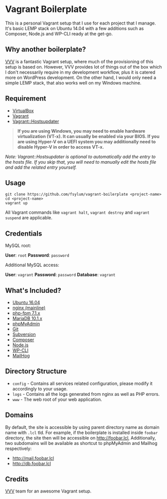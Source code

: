 # Vagrant Boilerplate

This is a personal Vagrant setup that I use for each project that I manage. It's basic LEMP stack on Ubuntu 14.04 with a few additions such as Composer, Node.js and WP-CLI ready at the get-go.

## Why another boilerplate?

[VVV](https://github.com/Varying-Vagrant-Vagrants/VVV) is a fantastic Vagrant setup, where much of the provisioning of this setup is based on. However, VVV provides lot of things out of the box which I don't necessarily require in my development workflow, plus it is catered more on WordPress development. On the other hand, I would only need a simple LEMP stack, that also works well on my Windows machine.

## Requirement

* [VirtualBox](https://www.virtualbox.org/)
* [Vagrant](https://www.vagrantup.com/)
* [Vagrant::Hostsupdater](https://github.com/cogitatio/vagrant-hostsupdater)

> **If you are using Windows, you may need to enable hardware virtualization (VT-x). It can usually be enabled via your BIOS. If you are using Hyper-V on a UEFI system you may additionally need to disable Hyper-V in order to access VT-x.**

_Note: Vagrant::Hostsupdater is optional to automatically add the entry to the hosts file. If you skip that, you will need to manually edit the hosts file and add the related entry yourself._


## Usage

```
git clone https://github.com/fsylum/vagrant-boilerplate <project-name>
cd <project-name>
vagrant up
```

All Vagrant commands like `vagrant halt`, `vagrant destroy` and `vagrant suspend` are applicable.

## Credentials

MySQL root:

**User**: `root`
**Password**: `password`

Additional MySQL access:

**User**: `vagrant`
**Password**: `password`
**Database**: `vagrant`

## What's Included?

* [Ubuntu 16.04](http://www.ubuntu.com/)
* [nginx (mainline)](http://nginx.org/)
* [php-fpm 7.1.x](http://php-fpm.org/)
* [MariaDB 10.1.x](https://mariadb.org/)
* [phpMyAdmin](https://www.phpmyadmin.net/)
* [Git](https://git-scm.com/)
* [Subversion](https://subversion.apache.org/)
* [Composer](https://getcomposer.org/)
* [Node.js](https://nodejs.org/)
* [WP-CLI](http://wp-cli.org/)
* [MailHog](https://github.com/mailhog/MailHog)

## Directory Structure

* `config` - Contains all services related configuration, please modify it accordingly to your usage.
* `logs` - Contains all the logs generated from nginx as well as PHP errors.
* `www` - The web root of your web application.

## Domains

By default, the site is accessible by using parent directory name as domain name with `.lcl` tld. For example, if the boilerplate is installed inside `foobar` directory, the site then will be accessible on http://foobar.lcl, Additionally, two subdomains will be available as shortcut to phpMyAdmin and Mailhog respectively:

* http://mail.foobar.lcl
* http://db.foobar.lcl

## Credits

[VVV](https://github.com/Varying-Vagrant-Vagrants/VVV) team for an awesome Vagrant setup.
